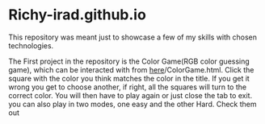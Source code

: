 # Richy-irad.github.io

This repository was meant just to showcase a few of my skills with chosen technologies.

The First project in the repository is the Color Game(RGB color guessing game), which can be interacted with from [here](https://richy-irad.github.io/ColorGame)/ColorGame.html. Click the square with the color you think matches the color in the title. If you get it wrong you get to choose another, if right, all the squares will turn to the correct color. You will then have to play again or just close the tab to exit. you can also play in two modes, one easy and the other Hard. Check them out
